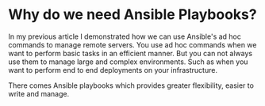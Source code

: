 # Why do we need Ansible Playbooks?
In my previous article I demonstrated how we can use Ansible's ad hoc
commands to manage remote servers. You use ad hoc commands when we want to 
perform basic tasks in an efficient manner. But you can not always use them
to manage large and complex environments. Such as when you want to perform
end to end deployments on your infrastructure.

There comes Ansible playbooks which provides greater flexibility, easier to write and manage.
